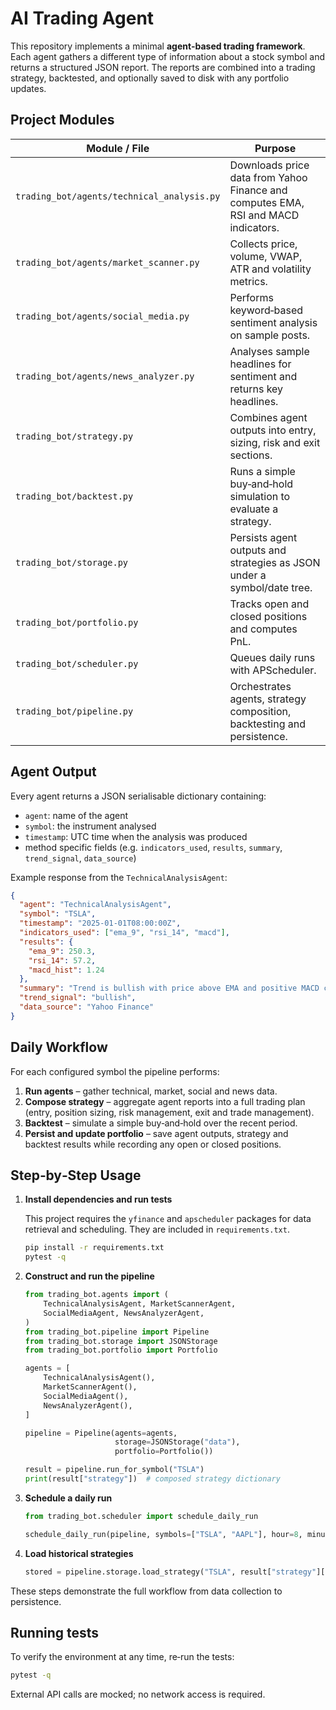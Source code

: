 # AI Trading Agent

This repository implements a minimal **agent‑based trading framework**.  Each
agent gathers a different type of information about a stock symbol and returns a
structured JSON report.  The reports are combined into a trading strategy,
backtested, and optionally saved to disk with any portfolio updates.

## Project Modules

| Module / File | Purpose |
| --- | --- |
| `trading_bot/agents/technical_analysis.py` | Downloads price data from Yahoo Finance and computes EMA, RSI and MACD indicators. |
| `trading_bot/agents/market_scanner.py` | Collects price, volume, VWAP, ATR and volatility metrics. |
| `trading_bot/agents/social_media.py` | Performs keyword‑based sentiment analysis on sample posts. |
| `trading_bot/agents/news_analyzer.py` | Analyses sample headlines for sentiment and returns key headlines. |
| `trading_bot/strategy.py` | Combines agent outputs into entry, sizing, risk and exit sections. |
| `trading_bot/backtest.py` | Runs a simple buy‑and‑hold simulation to evaluate a strategy. |
| `trading_bot/storage.py` | Persists agent outputs and strategies as JSON under a symbol/date tree. |
| `trading_bot/portfolio.py` | Tracks open and closed positions and computes PnL. |
| `trading_bot/scheduler.py` | Queues daily runs with APScheduler. |
| `trading_bot/pipeline.py` | Orchestrates agents, strategy composition, backtesting and persistence. |

## Agent Output

Every agent returns a JSON serialisable dictionary containing:

- `agent`: name of the agent
- `symbol`: the instrument analysed
- `timestamp`: UTC time when the analysis was produced
- method specific fields (e.g. `indicators_used`, `results`, `summary`,
  `trend_signal`, `data_source`)

Example response from the `TechnicalAnalysisAgent`:

```json
{
  "agent": "TechnicalAnalysisAgent",
  "symbol": "TSLA",
  "timestamp": "2025-01-01T08:00:00Z",
  "indicators_used": ["ema_9", "rsi_14", "macd"],
  "results": {
    "ema_9": 250.3,
    "rsi_14": 57.2,
    "macd_hist": 1.24
  },
  "summary": "Trend is bullish with price above EMA and positive MACD crossover.",
  "trend_signal": "bullish",
  "data_source": "Yahoo Finance"
}
```

## Daily Workflow

For each configured symbol the pipeline performs:

1. **Run agents** – gather technical, market, social and news data.
2. **Compose strategy** – aggregate agent reports into a full trading plan
   (entry, position sizing, risk management, exit and trade management).
3. **Backtest** – simulate a simple buy‑and‑hold over the recent period.
4. **Persist and update portfolio** – save agent outputs, strategy and backtest
   results while recording any open or closed positions.

## Step‑by‑Step Usage

1. **Install dependencies and run tests**

   This project requires the `yfinance` and `apscheduler` packages for data
   retrieval and scheduling. They are included in `requirements.txt`.

   ```bash
   pip install -r requirements.txt
   pytest -q
   ```
2. **Construct and run the pipeline**
   ```python
   from trading_bot.agents import (
       TechnicalAnalysisAgent, MarketScannerAgent,
       SocialMediaAgent, NewsAnalyzerAgent,
   )
   from trading_bot.pipeline import Pipeline
   from trading_bot.storage import JSONStorage
   from trading_bot.portfolio import Portfolio

   agents = [
       TechnicalAnalysisAgent(),
       MarketScannerAgent(),
       SocialMediaAgent(),
       NewsAnalyzerAgent(),
   ]

   pipeline = Pipeline(agents=agents,
                       storage=JSONStorage("data"),
                       portfolio=Portfolio())

   result = pipeline.run_for_symbol("TSLA")
   print(result["strategy"])  # composed strategy dictionary
   ```
3. **Schedule a daily run**
   ```python
   from trading_bot.scheduler import schedule_daily_run

   schedule_daily_run(pipeline, symbols=["TSLA", "AAPL"], hour=8, minute=0)
   ```
4. **Load historical strategies**
   ```python
   stored = pipeline.storage.load_strategy("TSLA", result["strategy"]["date"])
   ```

These steps demonstrate the full workflow from data collection to persistence.

## Running tests

To verify the environment at any time, re‑run the tests:

```bash
pytest -q
```

External API calls are mocked; no network access is required.